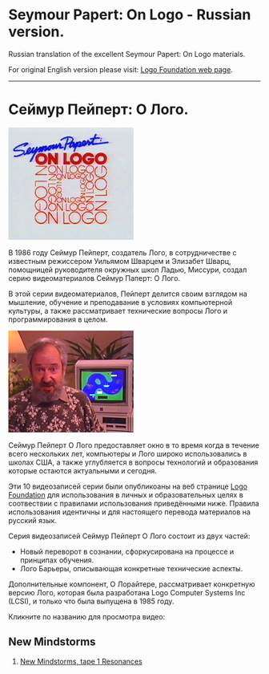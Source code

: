

# Seymour Papert: On Logo - Russian version.

Russian translation of the excellent Seymour Papert: On Logo materials.

For original English version please visit:
[Logo Foundation web page](https://el.media.mit.edu/logo-foundation/resources/onlogo/index.html).

---

# Сеймур Пейперт: О Лого.

![SeymourPapert_On_Logo-ru](./images/onlogo.png)

В 1986 году Сеймур Пейперт, создатель Лого, в сотрудничестве с известным режиссером Уильямом Шварцем и Элизабет Шварц, помощницей руководителя окружных школ Ладью, Миссури, создал серию видеоматериалов Сеймур Паперт: О Лого.

В этой серии видеоматериалов, Пейперт делится своим взглядом на мышление, обучение и преподавание в условиях компьютерной культуры, а также рассматривает технические вопросы Лого и программирования в целом.

![SeymourPapert_On_Logo-ru](./images/seymour.png)

Сеймур Пейперт О Лого предоставляет окно в то время когда в течение всего нескольких лет, компьютеры и Лого широко использовались в школах США, а также углубляется в вопросы технологий и образования которые остаются актуальными и сегодня.

Эти 10 видеозаписей серии были опубликоаны на веб странице [Logo Foundation](https://el.media.mit.edu/logo-foundation/resources/onlogo/index.html) для использования в личных и образовательных целях в соотвествии с правилами использования приведёнными ниже. Правила использования идентичны и для настоящего перевода материалов на русский язык.

Серия видеозаписей Сеймур Пейперт О Лого состоит из двух частей: 

* Новый переворот в сознании, сфоркусирована на процессе и принципах обучения.
* Лого Барьеры, описывающая конкретные технические аспекты.

Дополнительные компонент, О Лорайтере, рассматривает конкретную версию Лого, которая была разработана Logo Computer Systems Inc (LCSI), и только что была выпущена в 1985 году.

Кликните по названию для просмотра видео:

## <a name="NM"></a> New Mindstorms
1. [New Mindstorms, tape 1 Resonances](NM1.md)

